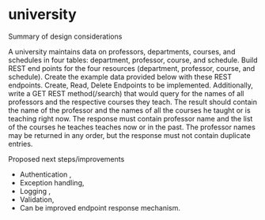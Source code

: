 # university

Summary of design considerations

A university maintains data on professors, departments, courses, and schedules in four tables:
department, professor, course, and schedule.
Build REST end points for the four resources (department, professor, course, and
schedule). Create the example data provided below with these REST endpoints.
Create, Read, Delete Endpoints to be implemented.
Additionally, write a GET REST method(/search) that would query for the names of all
professors and the respective courses they teach. The result should contain the name of the
professor and the names of all the courses he taught or is teaching right now.
The response must contain professor name and the list of the courses he teaches teaches now
or in the past. The professor names may be returned in any order, but the response must not
contain duplicate entries.


Proposed next steps/improvements

- Authentication ,
- Exception handling,
- Logging ,
- Validation,
- Can be improved endpoint response mechanism.
